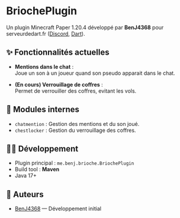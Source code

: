 # BriochePlugin

Un plugin Minecraft Paper 1.20.4 développé par **BenJ4368** pour serveurdedart.fr ([Discord](discord.gg/dart
), [Dart](https://www.youtube.com/@darteuh)).

## ✨ Fonctionnalités actuelles

- **Mentions dans le chat** :  
  Joue un son à un joueur quand son pseudo apparait dans le chat.

- **(En cours) Verrouillage de coffres** :  
  Permet de verrouiller des coffres, evitant les vols.

## 🧠 Modules internes

- `chatmention` : Gestion des mentions et du son joué.
- `chestlocker` : Gestion du verrouillage des coffres.

## 🧑‍💻 Développement

- Plugin principal : `me.benj.brioche.BriochePlugin`
- Build tool : **Maven**
- Java 17+

## 🔗 Auteurs

- [BenJ4368](https://github.com/BenJ4368) — Développement initial
